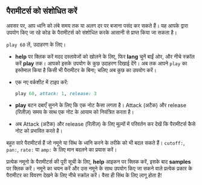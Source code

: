 ## पैरामीटर्स को संशोधित करें

अवसर पर, आप ध्वनि को लंबे समय तक या अलग दर पर बजाना पसंद कर सकते हैं। यह आपके द्वारा उपयोग किए जा रहे कोड के पैरामीटर्स को संशोधित करके आसानी से प्राप्त किया जा सकता है।

`play 60` लें, उदाहरण के लिए।

- **help** पर क्लिक करें मदद दस्तावेजों को खोलने के लिए, फिर **lang** चुनें बाईं ओर, और नीचे स्क्रॉल करें **play** तक​। आपको इसके उपयोग के कुछ उदाहरण दिखाई देंगे। अब तक आपने `play` का इस्तेमाल किया है किसी भी पैरामीटर के बिना; चलिए अब कुछ का उपयोग करें।
- एक नए वर्कशीट में टाइप करें:
    
    ```ruby
    play 60, attack: 1, release: 3
    ```

- **play** बटन दबाएँ सुनने के लिए कि एक नोट कैसा लगता है। Attack (अटैक) और release (रिलीज़) समय के साथ एक नोट के आयाम को नियंत्रित करता है।

- अब Attack (अटैक) और release (रिलीज़) के लिए मूल्यों में परिवर्तन कर​ देखें कि पैरामीटर्स कैसे नोट को प्रभावित करते है।

बहुत सारे पैरामीटर्स हैं जो नमूने या सिंथ के ध्वनि करने के तरीके को भी बदल सकते हैं। `cutoff:`, `pan:`, `rate:` या `amp:` के लिए मान बदलने का प्रयास करें।

प्रत्येक नमूनो के पैरामीटर्स की पूरी सूची के लिए, **help** आइकन पर क्लिक करें, इसके बाद **samples** पर क्लिक करें। नमूने का चयन करें और उस नमूने के साथ उपयोग किए जा सकने वाले प्रत्येक प्रकार के पैरामीटर का विवरण देखने के लिए नीचे स्क्रॉल करें। वैसा ही सिंथ के लिए लागू होता है!